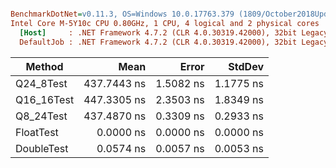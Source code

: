 ``` ini

BenchmarkDotNet=v0.11.3, OS=Windows 10.0.17763.379 (1809/October2018Update/Redstone5)
Intel Core M-5Y10c CPU 0.80GHz, 1 CPU, 4 logical and 2 physical cores
  [Host]     : .NET Framework 4.7.2 (CLR 4.0.30319.42000), 32bit LegacyJIT-v4.7.3362.0
  DefaultJob : .NET Framework 4.7.2 (CLR 4.0.30319.42000), 32bit LegacyJIT-v4.7.3362.0


```
|     Method |        Mean |     Error |    StdDev |
|----------- |------------:|----------:|----------:|
|  Q24_8Test | 437.7443 ns | 1.5082 ns | 1.1775 ns |
| Q16_16Test | 447.3305 ns | 2.3503 ns | 1.8349 ns |
|  Q8_24Test | 437.4870 ns | 0.3309 ns | 0.2933 ns |
|  FloatTest |   0.0000 ns | 0.0000 ns | 0.0000 ns |
| DoubleTest |   0.0574 ns | 0.0057 ns | 0.0053 ns |
